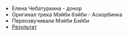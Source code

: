 - Елена Чебатуркина - донор
- Оригинал трека Мэйби бэйби - Аскорбинка
- Переозвучивали Мэйби Бэйби
- [Результат](https://disk.yandex.ru/d/7RpRj1PaIzocLw)
